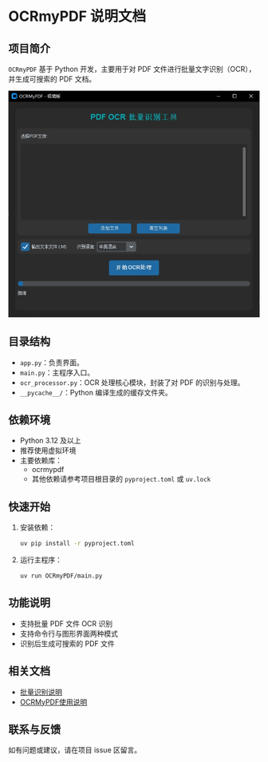 # OCRmyPDF 说明文档

## 项目简介

`OCRmyPDF` 基于 Python 开发，主要用于对 PDF 文件进行批量文字识别（OCR），并生成可搜索的 PDF 文档。

![OCRmyPDF UI](../docs/Image/20250603155601-UI.jpg)

## 目录结构

- `app.py`：负责界面。
- `main.py`：主程序入口。
- `ocr_processor.py`：OCR 处理核心模块，封装了对 PDF 的识别与处理。
- `__pycache__/`：Python 编译生成的缓存文件夹。

## 依赖环境

- Python 3.12 及以上
- 推荐使用虚拟环境
- 主要依赖库：
  - ocrmypdf
  - 其他依赖请参考项目根目录的 `pyproject.toml` 或 `uv.lock`

## 快速开始

1. 安装依赖：
    ```bash
    uv pip install -r pyproject.toml
    ```
2. 运行主程序：
    ```bash
    uv run OCRmyPDF/main.py
    ```

## 功能说明

- 支持批量 PDF 文件 OCR 识别
- 支持命令行与图形界面两种模式
- 识别后生成可搜索的 PDF 文件

## 相关文档

- [批量识别说明](../docs/OCRmyPDF手册/批量识别.md)
- [OCRMyPDF使用说明](../docs/OCRmyPDF手册/OCRMyPDF使用说明.md)

## 联系与反馈

如有问题或建议，请在项目 issue 区留言。
